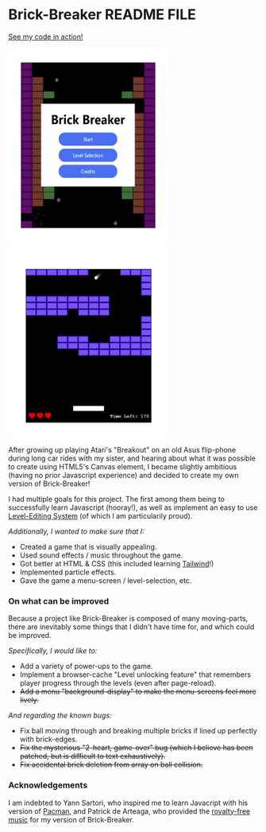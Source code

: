 # Brick-Breaker README FILE
[See my code in action!](https://dodobird181.github.io/Brick-Breaker/)

<div>
<img src="https://github.com/dodobird181/Brick-Breaker/blob/main/screenshots/bbmenu.PNG" width="320" height="390">
<img src="https://github.com/dodobird181/Brick-Breaker/blob/main/screenshots/bblevel.PNG" width="320" height="390">
</div>

After growing up playing Atari's "Breakout" on an old Asus flip-phone during long car rides with  my sister, and hearing about what it was possible to create using
HTML5's Canvas element, I became slightly ambitious (having no prior Javascript experience) and decided to create my own version of Brick-Breaker!

I had multiple goals for this project. The first among them being to successfully learn Javascript (hooray!), as well as implement an easy to use [Level-Editing System](https://github.com/dodobird181/Brick-Breaker/blob/main/src/level_loader.js) (of which I am particularily proud). 

*Additionally, I wanted to make sure that I:*
*  Created a game that is visually appealing.
*  Used sound effects / music throughout the game.
*  Got better at HTML & CSS (this included learning [Tailwind](https://tailwindcss.com/)!)
*  Implemented particle effects.
*  Gave the game a menu-screen / level-selection, etc.

### On what can be improved
Because a project like Brick-Breaker is composed of many moving-parts, there are inevitably some things that I didn't have time for, and which could be improved.

*Specifically, I would like to:*
*  Add a variety of power-ups to the game.
*  Implement a browser-cache "Level unlocking feature" that remembers player progress through the levels (even after page-reload).
*  ~~Add a menu "background-display" to make the menu-screens feel more lively.~~

*And regarding the known bugs:*
*  Fix ball moving through and breaking multiple bricks if lined up perfectly with brick-edges.
*  ~~Fix the mysterious "2-heart, game-over" bug (which I believe has been patched, but is difficult to text exhaustively).~~
*  ~~Fix accidental brick deletion from array on ball collision.~~

### Acknowledgements
I am indebted to Yann Sartori, who inspired me to learn Javacript with his version of [Pacman](https://github.com/yannsartori/Pac-Man), and
Patrick de Arteaga, who provided the [royalty-free music](https://patrickdearteaga.com/) for my version of Brick-Breaker.
